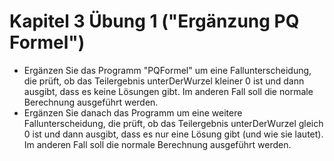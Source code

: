 # Kapitel 3 Übung 1 ("Ergänzung PQ Formel")

- Ergänzen Sie das Programm "PQFormel" um eine Fallunterscheidung, die prüft, ob das Teilergebnis unterDerWurzel kleiner 0 ist und dann ausgibt, dass es keine Lösungen gibt. Im anderen Fall soll die normale Berechnung ausgeführt werden.
- Ergänzen Sie danach das Programm um eine weitere Fallunterscheidung, die prüft, ob das Teilergebnis unterDerWurzel gleich 0 ist und dann ausgibt, dass es nur eine Lösung gibt (und wie sie lautet). Im anderen Fall soll die normale Berechnung ausgeführt werden.
